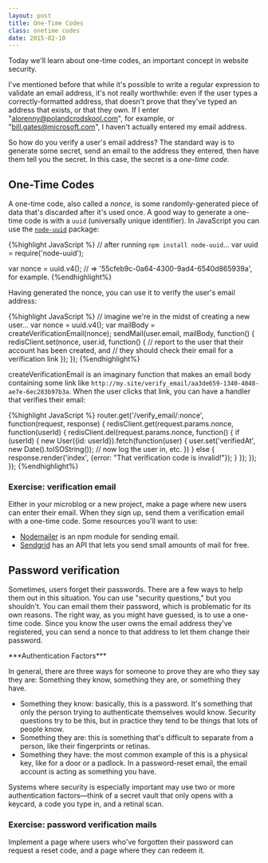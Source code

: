 ```yaml
---
layout: post
title: One-Time Codes
class: onetime codes
date: 2015-02-10
---
```


Today we'll learn about one-time codes, an important concept in website security.

I've mentioned before that while it's possible to write a regular expression to validate an email address, it's not really worthwhile: even if the user types a correctly-formatted address, that doesn't prove that they've typed an address that exists, or that they own. If I enter "alorenny@polandcrodskool.com", for example, or "bill.gates@microsoft.com", I haven't actually entered my email address.

So how do you verify a user's email address? The standard way is to generate some secret, send an email to the address they entered, then have them tell you the secret. In this case, the secret is a _one-time code_.

## One-Time Codes

A one-time code, also called a _nonce_, is some randomly-generated piece of data that's discarded after it's used once. A good way to generate a one-time code is with a `uuid` (universally unique identifier). In JavaScript you can use the [`node-uuid`][node-uuid] package:

{%highlight JavaScript %}
// after running `npm install node-uuid`...
var uuid = require('node-uuid');

var nonce = uuid.v4();
// => '55cfeb9c-0a64-4300-9ad4-6540d865939a', for example.
{%endhighlight%}

Having generated the nonce, you can use it to verify the user's email address:

{%highlight JavaScript %}
// imagine we're in the midst of creating a new user...
var nonce = uuid.v4();
var mailBody = createVerificationEmail(nonce);
sendMail(user.email, mailBody, function() {
    redisClient.set(nonce, user.id, function() {
        // report to the user that their account has been created, and
        // they should check their email for a verification link
    });
});
{%endhighlight%}

createVerificationEmail is an imaginary function that makes an email body containing some link like `http://my.site/verify_email/aa3de659-1340-4848-ae7e-6ec283b97b3a`. When the user clicks that link, you can have a handler that verifies their email:

{%highlight JavaScript %}
router.get('/verify_email/:nonce', function(request, response) {
    redisClient.get(request.params.nonce, function(userId) {
        redisClient.del(request.params.nonce, function() {
            if (userId) {
                new User({id: userId}).fetch(function(user) {
                    user.set('verifiedAt', new Date().toISOString());
                    // now log the user in, etc.
                })
            } else {
                response.render('index',
                    {error: "That verification code is invalid!"});
            }
        });
    });
});
{%endhighlight%}

### Exercise: verification email

Either in your microblog or a new project, make a page where new users can enter their email. When they sign up, send them a verification email with a one-time code. Some resources you'll want to use:

* [Nodemailer][nodemailer] is an npm module for sending email.
* [Sendgrid][sendgrid] has an API that lets you send small amounts of mail for free.

## Password verification

Sometimes, users forget their passwords. There are a few ways to help them out in this situation. You can use "security questions," but you shouldn't. You can email them their password, which is problematic for its own reasons. The right way, as you might have guessed, is to use a one-time code. Since you know the user owns the email address they've registered, you can send a nonce to that address to let them change their password.

<aside>
***Authentication Factors***

In general, there are three ways for someone to prove they are who they say they are: Something they know, something they are, or something they have.

* Something they know: basically, this is a password. It's something that only the person trying to authenticate themselves would know. Security questions try to be this, but in practice they tend to be things that lots of people know.
* Something they are: this is something that's difficult to separate from a person, like their fingerprints or retinas.
* Something they have: the most common example of this is a physical key, like for a door or a padlock. In a password-reset email, the email account is acting as something you have.

Systems where security is especially important may use two or more authentication factors&mdash;think of a secret vault that only opens with a keycard, a code you type in, and a retinal scan.
</aside>

### Exercise: password verification mails

Implement a page where users who've forgotten their password can request a reset code, and a page where they can redeem it.

[node-uuid]: https://www.npmjs.com/package/node-uuid
[nodemailer]: https://www.npmjs.com/package/nodemailer
[sendgrid]: https://sendgrid.com/
